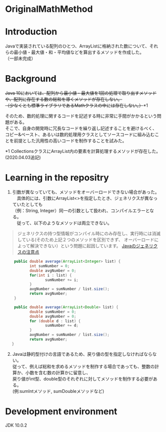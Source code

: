 # OriginalMathMethod

# Introduction
Javaで実装されている配列のひとつ、ArrayListに格納された数について、それらの最小値・最大値・和・平均値などを算出するメソッドを作成した。<br>
（一部未完成）

# Background

~~Java 10においては、配列から最小値・最大値を1回の処理で取り出すメソッドや、配列に存在する数の総和を導くメソッドが存在しない。~~<br>
~~（少なくとも標準ライブラリであるMathクラスの中には存在しない。）~~*1<br>

 そのため、数的処理に関するコードを記述する時に非常に手間がかかるという問題がある。<br>
 そこで、自身の開発時に冗長なコードを繰り返し記述することを避けるべく、<br>
  コピー&ペースト、あるいは数的処理用クラスとしてソースコードに組み込むことを前提とした汎用性の高いコードを制作することを試みた。
  
\*1 CollectionsクラスにArrayList内の要素を計算処理するメソッドが存在した。(2020.04.03追記)
  
# Learning in the repositry

 
1. 引数が異なっていても、メソッドをオーバーロードできない場合があった。<br>
　具体的には、引数にArrayList<>を指定したとき、ジェネリクスが異なっていたとしても<br>
 （例：String, Integer）同一の引数として扱われ、コンパイルエラーとなる。<br>
　従って、以下のようなメソッドは両立できない。<br>
 </p>
 <p>
 
 > ジェネリクスの持つ型情報がコンパイル時にのみ存在し、実行時には消滅している(そのため上記２つのメソッドを区別できず、
 >  オーバーロードによって解決できない）という問題に起因しています。
 >  [Javaのジェネリクスの注意点](https://hacknote.jp/archives/17792/)
 
 ```java
     public double average(ArrayList<Integer> list) {
    	    int sumNumber = 0;
    	    double avgNumber = 0;
    	    for(int i : list) {
    		       sumNumber += i;
    	    }
    	    avgNumber = sumNumber / list.size();
    	    return avgNumber;
     }
 ```
 </p>
 <p>
 
 ```java
     public double average(ArrayList<Double> list) {
    	    double sumNumber = 0;
    	    double avgNumber = 0;
    	    for (double d : list) {
    		       sumNumber += d;
    	    }
    	    avgNumber = sumNumber / list.size();
    	    return avgNumber;
    }
 ```
 </p>
 <p>
 
2. Javaは静的型付けの言語であるため、戻り値の型を指定しなければならない。<br>
 従って、例えば総和を求めるメソッドを制作する場合であっても、整数の計算か、小数を含む数の計算かに留意し、<br>
 戻り値がint型、double型のそれぞれに対してメソッドを制作する必要がある。<br>
 (例:sumIntメソッド, sumDoubleメソッドなど)
 </p>

# Development environment
JDK 10.0.2
